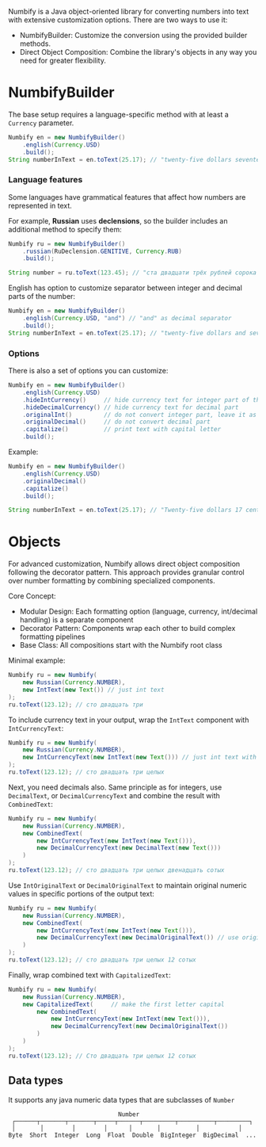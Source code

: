 Numbify is a Java object-oriented library for converting numbers into text with extensive customization options. 
There are two ways to use it:
* NumbifyBuilder: Customize the conversion using the provided builder methods.
* Direct Object Composition: Combine the library's objects in any way you need for greater flexibility.

# NumbifyBuilder
The base setup requires a language-specific method with at least a `Currency` parameter.
```java
Numbify en = new NumbifyBuilder()
    .english(Currency.USD)
    .build();
String numberInText = en.toText(25.17); // "twenty-five dollars seventeen cents"
```

### Language features
Some languages have grammatical features that affect how numbers are represented in text.

For example, **Russian** uses **declensions**, so the builder includes an additional method to specify them:
```java
Numbify ru = new NumbifyBuilder()
    .russian(RuDeclension.GENITIVE, Currency.RUB)
    .build();

String number = ru.toText(123.45); // "ста двадцати трёх рублей сорока пяти копеек"
```

English has option to customize separator between integer and decimal parts of the number:
```java
Numbify en = new NumbifyBuilder()
    .english(Currency.USD, "and") // "and" as decimal separator
    .build();
String numberInText = en.toText(25.17); // "twenty-five dollars and seventeen cents"
```

### Options
There is also a set of options you can customize:
```java
Numbify en = new NumbifyBuilder()
    .english(Currency.USD)
    .hideIntCurrency()     // hide currency text for integer part of the number
    .hideDecimalCurrency() // hide currency text for decimal part
    .originalInt()         // do not convert integer part, leave it as number
    .originalDecimal()     // do not convert decimal part
    .capitalize()          // print text with capital letter
    .build();
```
Example:
```java
Numbify en = new NumbifyBuilder()
    .english(Currency.USD)
    .originalDecimal()
    .capitalize()
    .build();

String numberInText = en.toText(25.17); // "Twenty-five dollars 17 cents"
```

# Objects
For advanced customization, Numbify allows direct object composition following the decorator pattern. 
This approach provides granular control over number formatting by combining specialized components.

Core Concept:
* Modular Design: Each formatting option (language, currency, int/decimal handling) is a separate component
* Decorator Pattern: Components wrap each other to build complex formatting pipelines
* Base Class: All compositions start with the Numbify root class

Minimal example:
```java
Numbify ru = new Numbify(
    new Russian(Currency.NUMBER),
    new IntText(new Text()) // just int text
);
ru.toText(123.12); // сто двадцать три
```
To include currency text in your output, wrap the `IntText` component with `IntCurrencyText`:
```java
Numbify ru = new Numbify(
    new Russian(Currency.NUMBER),
    new IntCurrencyText(new IntText(new Text())) // just int text with currency
);
ru.toText(123.12); // сто двадцать три целых
```
Next, you need decimals also. Same principle as for integers, use `DecimalText`, or `DecimalCurrencyText`
and combine the result with `CombinedText`:
```java
Numbify ru = new Numbify(
    new Russian(Currency.NUMBER),
    new CombinedText(
        new IntCurrencyText(new IntText(new Text())),
        new DecimalCurrencyText(new DecimalText(new Text()))
    )
);
ru.toText(123.12); // сто двадцать три целых двенадцать сотых
```
Use `IntOriginalText` or `DecimalOriginalText` to maintain original numeric values in specific portions of the output text:
```java
Numbify ru = new Numbify(
    new Russian(Currency.NUMBER),
    new CombinedText(
        new IntCurrencyText(new IntText(new Text())),
        new DecimalCurrencyText(new DecimalOriginalText()) // use original decimal
    )
);
ru.toText(123.12); // сто двадцать три целых 12 сотых
```
Finally, wrap combined text with `CapitalizedText`:
```java
Numbify ru = new Numbify(
    new Russian(Currency.NUMBER),
    new CapitalizedText(     // make the first letter capital
        new CombinedText(
            new IntCurrencyText(new IntText(new Text())),
            new DecimalCurrencyText(new DecimalOriginalText())
        )
    )
);
ru.toText(123.12); // Сто двадцать три целых 12 сотых
```

## Data types
It supports any java numeric data types that are subclasses of `Number`
```
                               Number
 ┌──────┬───────┬───────┬─────┬──────┬─────────┬──────────┬─────────┐
 │       │        │        │      │       │          │           │
Byte  Short  Integer  Long  Float  Double  BigInteger  BigDecimal  ...
```

